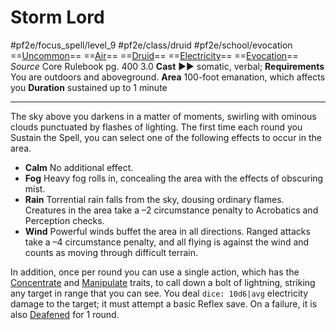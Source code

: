 # Storm Lord
#pf2e/focus_spell/level_9 #pf2e/class/druid #pf2e/school/evocation 
==[Uncommon](../../../../../TTRPGShare-Pathfinder-2E-Vault/rules/traits/uncommon.md)== ==[Air](../../../../../TTRPGShare-Pathfinder-2E-Vault/rules/traits/air.md)== ==[Druid](../../../../../TTRPGShare-Pathfinder-2E-Vault/rules/traits/druid.md)== ==[Electricity](../../../../../TTRPGShare-Pathfinder-2E-Vault/rules/traits/electricity.md)== ==[Evocation](../../../../../TTRPGShare-Pathfinder-2E-Vault/rules/traits/evocation.md)==
*Source* Core Rulebook pg. 400 3.0
**Cast** ►► somatic, verbal; **Requirements** You are outdoors and aboveground.
**Area** 100-foot emanation, which affects you
**Duration** sustained up to 1 minute

---
The sky above you darkens in a matter of moments, swirling with ominous clouds punctuated by flashes of lighting. The first time each round you Sustain the Spell, you can select one of the following effects to occur in the area.

- **Calm** No additional effect.
- **Fog** Heavy fog rolls in, concealing the area with the effects of obscuring mist.
- **Rain** Torrential rain falls from the sky, dousing ordinary flames. Creatures in the area take a –2 circumstance penalty to Acrobatics and Perception checks.
- **Wind** Powerful winds buffet the area in all directions. Ranged attacks take a –4 circumstance penalty, and all flying is against the wind and counts as moving through difficult terrain.

In addition, once per round you can use a single action, which has the [Concentrate](../../../../../TTRPGShare-Pathfinder-2E-Vault/rules/traits/concentrate.md) and [Manipulate](../../../../../TTRPGShare-Pathfinder-2E-Vault/rules/traits/manipulate.md) traits, to call down a bolt of lightning, striking any target in range that you can see. You deal `dice: 10d6|avg` electricity damage to the target; it must attempt a basic Reflex save. On a failure, it is also [Deafened](../../../Conditions/Deafened.md) for 1 round.